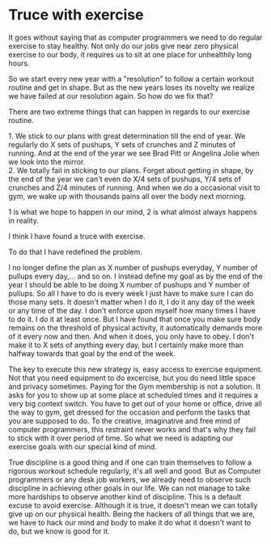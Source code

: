 Truce with exercise
===
It goes without saying that as computer programmers we need to do regular exercise to stay healthy. Not only do our jobs give near zero physical exercise to our body, it requires us to sit at one place for unhealthily long hours.  
  
So we start every new year with a "resolution" to follow a certain workout routine and get in shape. But as the new years loses its novelty we realize we have failed at our resolution again. So how do we fix that?  
  
There are two extreme things that can happen in regards to our exercise routine.  
  
1\. We stick to our plans with great determination till the end of year. We regularly do X sets of pushups, Y sets of crunches and Z minutes of running. And at the end of the year we see Brad Pitt or Angelina Jolie when we look into the mirror.  
2\. We totally fail in sticking to our plans. Forget about getting in shape, by the end of the year we can't even do X/4 sets of pushups, Y/4 sets of crunches and Z/4 minutes of running. And when we do a occasional visit to gym, we wake up with thousands pains all over the body next morning.  
  
1 is what we hope to happen in our mind, 2 is what almost always happens in reality.  
  
I think I have found a truce with exercise.  
  
To do that I have redefined the problem.  
  
I no longer define the plan as X number of pushups everyday, Y number of pullups every day,... and so on. I instead define my goal as by the end of the year I should be able to be doing X number of pushups and Y number of pullups. So all I have to do is every week I just have to make sure I can do those many sets. It doesn't matter when I do it, I do it any day of the week or any time of the day. I don't enforce upon myself how many times I have to do it. I do it at least once. But I have found that once you make sure body remains on the threshold of physical activity, it automatically demands more of it every now and then. And when it does, you only have to obey. I don't make it to X sets of anything every day, but I certainly make more than halfway towards that goal by the end of the week.  
  
The key to execute this new strategy is, easy access to exercise equipment. Not that you need equipment to do excercise, but you do need little space and privacy sometimes. Paying for the Gym membership is not a solution. It asks for you to show up at some place at scheduled times and it requires a very big context switch. You have to get out of your home or office, drive all the way to gym, get dressed for the occasion and perform the tasks that you are supposed to do. To the creative, imaginative and free mind of computer programmers, this restraint never works and that's why they fail to stick with it over period of time. So what we need is adapting our exercise goals with our special kind of mind.  
  
True discipline is a good thing and if one can train themselves to follow a rigorous workout schedule regularly, it's all well and good. But as Computer programmers or any desk job workers, we already need to observe such discipline in achieving other goals in our life. We can not manage to take more hardships to observe another kind of discipline. This is a default excuse to avoid exercise. Although it is true, it doesn't mean we can totally give up on our physical health. Being the hackers of all things that we are, we have to hack our mind and body to make it do what it doesn't want to do, but we know is good for it.

